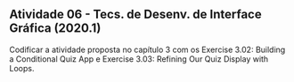 ## Atividade 06 - Tecs. de Desenv. de Interface Gráfica (2020.1)
Codificar a atividade proposta no capítulo 3 com os Exercise 3.02: Building a Conditional Quiz App e Exercise 3.03: Refining Our Quiz Display with Loops.
